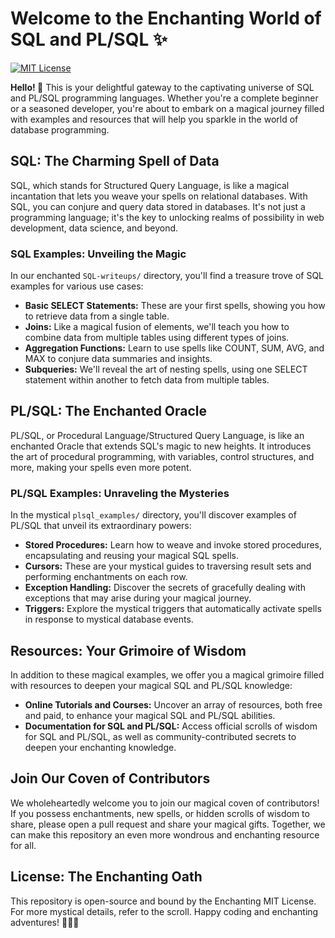# Welcome to the Enchanting World of SQL and PL/SQL ✨

[![MIT License](https://img.shields.io/badge/License-MIT-yellow.svg)](LICENSE)


**Hello! 💫**  This is your delightful gateway to the captivating universe of SQL and PL/SQL programming languages. Whether you're a complete beginner or a seasoned developer, you're about to embark on a magical journey filled with examples and resources that will help you sparkle in the world of database programming.

## SQL: The Charming Spell of Data

SQL, which stands for Structured Query Language, is like a magical incantation that lets you weave your spells on relational databases. With SQL, you can conjure and query data stored in databases. It's not just a programming language; it's the key to unlocking realms of possibility in web development, data science, and beyond.

### SQL Examples: Unveiling the Magic

In our enchanted `SQL-writeups/` directory, you'll find a treasure trove of SQL examples for various use cases:

- **Basic SELECT Statements:** These are your first spells, showing you how to retrieve data from a single table.
- **Joins:** Like a magical fusion of elements, we'll teach you how to combine data from multiple tables using different types of joins.
- **Aggregation Functions:** Learn to use spells like COUNT, SUM, AVG, and MAX to conjure data summaries and insights.
- **Subqueries:** We'll reveal the art of nesting spells, using one SELECT statement within another to fetch data from multiple tables.

## PL/SQL: The Enchanted Oracle

PL/SQL, or Procedural Language/Structured Query Language, is like an enchanted Oracle that extends SQL's magic to new heights. It introduces the art of procedural programming, with variables, control structures, and more, making your spells even more potent.

### PL/SQL Examples: Unraveling the Mysteries

In the mystical `plsql_examples/` directory, you'll discover examples of PL/SQL that unveil its extraordinary powers:

- **Stored Procedures:** Learn how to weave and invoke stored procedures, encapsulating and reusing your magical SQL spells.
- **Cursors:** These are your mystical guides to traversing result sets and performing enchantments on each row.
- **Exception Handling:** Discover the secrets of gracefully dealing with exceptions that may arise during your magical journey.
- **Triggers:** Explore the mystical triggers that automatically activate spells in response to mystical database events.

## Resources: Your Grimoire of Wisdom

In addition to these magical examples, we offer you a magical grimoire filled with resources to deepen your magical SQL and PL/SQL knowledge:

- **Online Tutorials and Courses:** Uncover an array of resources, both free and paid, to enhance your magical SQL and PL/SQL abilities.
- **Documentation for SQL and PL/SQL:** Access official scrolls of wisdom for SQL and PL/SQL, as well as community-contributed secrets to deepen your enchanting knowledge.

## Join Our Coven of Contributors


We wholeheartedly welcome you to join our magical coven of contributors! If you possess enchantments, new spells, or hidden scrolls of wisdom to share, please open a pull request and share your magical gifts. Together, we can make this repository an even more wondrous and enchanting resource for all.


## License: The Enchanting Oath

This repository is open-source and bound by the Enchanting MIT License. For more mystical details, refer to the scroll. Happy coding and enchanting adventures! 🌟🔮🌸
